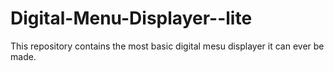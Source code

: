 # Digital-Menu-Displayer--lite
This repository contains the most basic digital mesu displayer it can ever be made.
